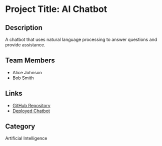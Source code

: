 # Project Title: AI Chatbot

## Description
A chatbot that uses natural language processing to answer questions and provide assistance.

## Team Members
- Alice Johnson
- Bob Smith

## Links
- [GitHub Repository](https://github.com/example/ai-chatbot)
- [Deployed Chatbot](https://example.com/ai-chatbot)

## Category
Artificial Intelligence
